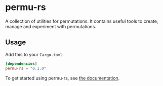 # permu-rs
A collection of utilities for permutations. It contains useful tools to create, manage and experiment with permutations.

## Usage

Add this to your `Cargo.toml`:

```toml
[dependencies]
permu-rs = "0.1.0"
```

To get started using permu-rs, see [the documentation](https://docs.rs/permu-rs/0.1.0/permu_rs/).

